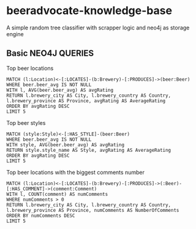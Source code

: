 # beeradvocate-knowledge-base
A simple random tree classifier with scrapper logic and neo4j as storage engine


## Basic NEO4J QUERIES

Top beer locations
```cypher
MATCH (l:Location)<-[:LOCATES]-(b:Brewery)-[:PRODUCES]->(beer:Beer)
WHERE beer.beer_avg IS NOT NULL
WITH l, AVG(beer.beer_avg) AS avgRating
RETURN l.brewery_city AS City, l.brewery_country AS Country, l.brewery_province AS Province, avgRating AS AverageRating
ORDER BY avgRating DESC
LIMIT 5
```

Top beer styles
```cypher
MATCH (style:Style)<-[:HAS_STYLE]-(beer:Beer)
WHERE beer.beer_avg IS NOT NULL
WITH style, AVG(beer.beer_avg) AS avgRating
RETURN style.style_name AS Style, avgRating AS AverageRating
ORDER BY avgRating DESC
LIMIT 5
```

Top beer locations with the biggest comments number
```cypher
MATCH (l:Location)<-[:LOCATES]-(b:Brewery)-[:PRODUCES]->(:Beer)-[:HAS_COMMENT]->(comment:Comment)
WITH l, COUNT(comment) AS numComments
WHERE numComments > 0
RETURN l.brewery_city AS City, l.brewery_country AS Country, l.brewery_province AS Province, numComments AS NumberOfComments
ORDER BY numComments DESC
LIMIT 5
```